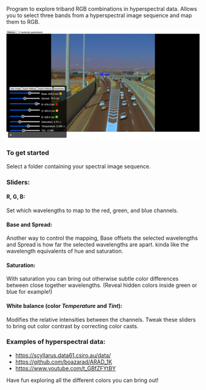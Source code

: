 Program to explore triband RGB combinations in hyperspectral data.
Allows you to select three bands from a hyperspectral image sequence and map them to RGB.  

![screenshot](https://github.com/izuix/hyperspectral-rgb-combiner/blob/main/Screenshot%20(41).png)

### To get started
Select a folder containing your spectral image sequence.

### Sliders:
#### **R, G, B**:  
Set which wavelengths to map to the red, green, and blue channels.  
#### **Base** and **Spread**:  
Another way to control the mapping, Base offsets the selected wavelengths and Spread is how far the selected wavelengths are apart. kinda like the wavelength equivalents of hue and saturation.  
#### **Saturation**:  
With saturation you can bring out otherwise subtle color differences between close together wavelengths. (Reveal hidden colors inside green or blue for example!)  
#### **White balance** (color *Temperature* and *Tint*):  
Modifies the relative intensities between the channels. Tweak these sliders to bring out color contrast by correcting color casts.  

### Examples of hyperspectral data:
- https://scyllarus.data61.csiro.au/data/
- https://github.com/boazarad/ARAD_1K
- https://www.youtube.com/t_GBfZFYtBY

Have fun exploring all the different colors you can bring out!
